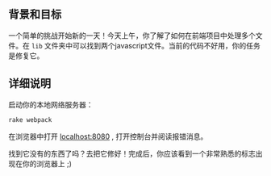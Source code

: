 <!-- Please put your translation here and with the same style in README.md -->
## 背景和目标

一个简单的挑战开始新的一天！今天上午，你了解了如何在前端项目中处理多个文件。在 `lib` 文件夹中可以找到两个javascript文件。当前的代码不好用，你的任务是修复它。

## 详细说明

启动你的本地网络服务器：

```bash
rake webpack
```

在浏览器中打开 [localhost:8080](http://localhost:8080) , 打开控制台并阅读报错消息。

找到它没有的东西了吗？去把它修好！完成后，你应该看到一个非常熟悉的标志出现在你的浏览器上 ;)

